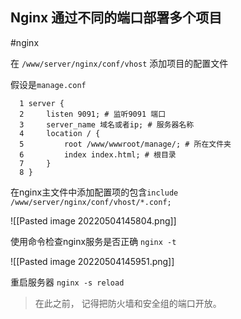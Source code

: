 ## Nginx 通过不同的端口部署多个项目

#nginx

在 `/www/server/nginx/conf/vhost` 添加项目的配置文件

假设是`manage.conf`

```
  1 server {
  2     listen 9091; # 监听9091 端口
  3     server_name 域名或者ip; # 服务器名称
  4     location / {
  5         root /www/wwwroot/manage/; # 所在文件夹
  6         index index.html; # 根目录
  7     }
  8 }
```

在nginx主文件中添加配置项的包含`include /www/server/nginx/conf/vhost/*.conf;`

![[Pasted image 20220504145804.png]]

使用命令检查nginx服务是否正确 `nginx -t`

![[Pasted image 20220504145951.png]]

重启服务器 `nginx -s reload`

> 在此之前， 记得把防火墙和安全组的端口开放。

